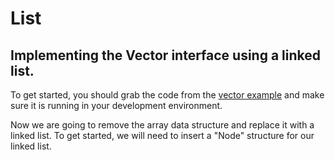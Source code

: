 # List
## Implementing the Vector interface using a linked list.

To get started, you should grab the code from the [vector example](https://github.com/BYUCS235/Vector/tree/master/V1) and make sure it is running in your development environment.

Now we are going to remove the array data structure and replace it with a linked list.  To get started, we will need to insert a "Node" structure for our linked list.
```c++
```
